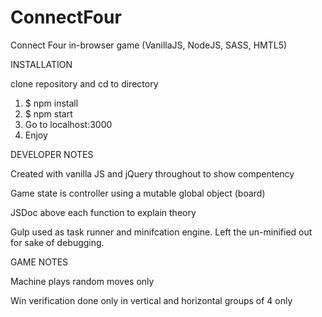 # ConnectFour
Connect Four in-browser game (VanillaJS, NodeJS, SASS, HMTL5)

INSTALLATION 

clone repository and cd to directory

1. $ npm install
2. $ npm start
3. Go to localhost:3000
4. Enjoy


DEVELOPER NOTES

Created with vanilla JS and jQuery throughout to show compentency

Game state is controller using a mutable global object (board)

JSDoc above each function to explain theory

Gulp used as task runner and minifcation engine. Left the un-minified out for sake of debugging.


GAME NOTES

Machine plays random moves only

Win verification done only in vertical and horizontal groups of 4 only

